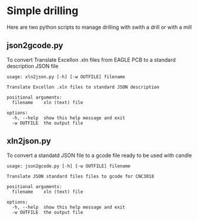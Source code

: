 # Simple drilling
Here are two python scripts to manage drilling with swith a drill or with a mill
## json2gcode.py  
To convert Translate Excellon .xln files from EAGLE PCB to a standard description JSON file

```
usage: xln2json.py [-h] [-w OUTFILE] filename

Translate Excellon .xln files to standard JSON description

positional arguments:
  filename    xln (text) file

options:
  -h, --help  show this help message and exit
  -w OUTFILE  the output file
```

## xln2json.py
To convert a standatd JSON file to a gcode file ready to be used with candle
```
usage: json2gcode.py [-h] [-w OUTFILE] filename

Translate JSON standard files files to gcode for CNC3018

positional arguments:
  filename    xln (text) file

options:
  -h, --help  show this help message and exit
  -w OUTFILE  the output file
```
